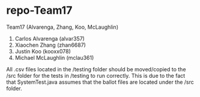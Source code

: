 # repo-Team17
Team17 (Alvarenga, Zhang, Koo, McLaughlin)

1)  Carlos Alvarenga (alvar357)
2)  Xiaochen Zhang (zhan6687)
3)  Justin Koo (kooxx078)
4)  Michael McLaughlin (mclau361)

All .csv files located in the /testing folder should be moved/copied to the /src folder for the tests in /testing to run correctly. This is due to the fact that SystemTest.java assumes that the ballot files are located under the /src folder.

